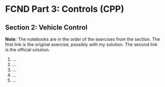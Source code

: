 # FCND Part 3: Controls (CPP)

## Section 2: Vehicle Control

**Note:** The notebooks are in the order of the exercises from the section. The first link is the original exercise, possibly with my solution. The second link is the official solution.


1. ...  
2. ...  
3. ...  
4. ...  
5. ...  



